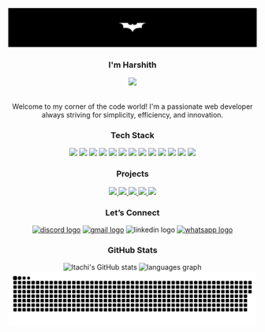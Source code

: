 
<img src="pw1.png" />

  <h3 align="center" style="border: none;" >I'm Harshith</h3> 
  <div align="center">
  <img src="https://visitor-badge.laobi.icu/badge?page_id=ItachiPrime.ItachiPrime&left_color=black&right_color=springgreen"  height="20px"/>
  </div>
  <br>
  <p align="center" >Welcome to my corner of the code world! I'm a passionate web developer always striving for simplicity, efficiency, and innovation.
  </p>


<h3 align="center" >Tech Stack</h3>
<div align="center">
  <img src="https://img.shields.io/badge/HTML5-E34F26?style=for-the-badge&logo=html5&logoColor=white">
  <img src="https://img.shields.io/badge/CSS3-1572B6?style=for-the-badge&logo=css3&logoColor=white">
  <img src="https://img.shields.io/badge/Tailwind_CSS-38B2AC?style=for-the-badge&logo=tailwind-css&logoColor=white">
  <img src="https://img.shields.io/badge/JavaScript-F7DF1E?style=for-the-badge&logo=javascript&logoColor=black">
  <img src="https://img.shields.io/badge/TypeScript-007ACC?style=for-the-badge&logo=typescript&logoColor=white">
  <img src="https://img.shields.io/badge/React-20232A?style=for-the-badge&logo=react&logoColor=61DAFB">
  <img src="https://img.shields.io/badge/Firebase-FFCA28?style=for-the-badge&logo=firebase&logoColor=black">
  <img src="https://img.shields.io/badge/Git-F05032?style=for-the-badge&logo=git&logoColor=white">
  <img src="https://img.shields.io/badge/GitHub-0A84FF?style=for-the-badge&logo=github&logoColor=white">
  <img src="https://img.shields.io/badge/Figma-F24E1E?style=for-the-badge&logo=figma&logoColor=white">
  <img src="https://img.shields.io/badge/VS%20Code-007ACC?style=for-the-badge&logo=visual-studio-code&logoColor=white">
  <img src="https://img.shields.io/badge/Netlify-00C7B7?style=for-the-badge&logo=netlify&logoColor=white">
  <img src="https://img.shields.io/badge/Python-3776AB?style=for-the-badge&logo=python&logoColor=white">
</div>

<h3 align="center" >Projects</h3>

<div align="center">
  <a href="https://fidgetsy.shop">
    <img src="https://img.shields.io/badge/Fidgetsy-32E875?style=for-the-badge&logo=shopify&logoColor=white">
  </a>
  <a href="https://cueclip.netlify.app">
    <img src="https://img.shields.io/badge/Cueclip-8A2BE2?style=for-the-badge&logo=youtube&logoColor=white">
  </a>
  <a href="https://vroom-mods.netlify.app">
    <img src="https://img.shields.io/badge/Vroom--Mods-00A4CC?style=for-the-badge&logo=car&logoColor=white">
  </a>
  <a href="https://procalci.netlify.app">
    <img src="https://img.shields.io/badge/Procalci-0077B5?style=for-the-badge&logo=chart-bar&logoColor=white">
  </a>
  <a href="https://duinoi2c.netlify.app">
    <img src="https://img.shields.io/badge/DuinoI2C_ESP-E34F26?style=for-the-badge&logo=arduino&logoColor=white">
  </a>
</div>

<h3 align="center" >Let’s Connect</h3>

<div align="center">
  <a href="https://discord.com/users/techno1016"><img src="https://img.shields.io/static/v1?message=Discord&logo=discord&label=&color=7289DA&logoColor=white&labelColor=&style=for-the-badge" height="25" alt="discord logo"  /></a>
  <a href="mailto:harshith.ituc@gmail.com" /><img src="https://img.shields.io/static/v1?message=Gmail&logo=gmail&label=&color=D14836&logoColor=white&labelColor=&style=for-the-badge" height="25" alt="gmail logo" /></a>
  <img src="https://img.shields.io/static/v1?message=LinkedIn&logo=linkedin&label=&color=0077B5&logoColor=white&labelColor=&style=for-the-badge" height="25" alt="linkedin logo"  />
  <a href="https://wa.me/916363492523"><img src="https://img.shields.io/static/v1?message=Whatsapp&logo=whatsapp&label=&color=25D366&logoColor=white&labelColor=&style=for-the-badge" height="25" alt="whatsapp logo"  /></a>
</div>

<h3 align="center">GitHub Stats</h3>

<div align="center">
  <img src="https://github-readme-stats.vercel.app/api?username=ItachiPrime&rank_icon=github&show_icons=true&theme=chartreuse-dark&include_all_commits=true&count_private=true&hide=prs" alt="Itachi's GitHub stats" height="150"/>
  <img src="https://github-readme-stats.vercel.app/api/top-langs/?username=ItachiPrime&layout=compact&locale=en&hide_title=false&card_width=380&langs_count=8&theme=chartreuse-dark&hide_border=false&order=2" height="150" alt="languages graph" />
</div>


<picture>
  <source media="(prefers-color-scheme: dark)" srcset="https://raw.githubusercontent.com/ItachiPrime/ItachiPrime/output/github-snake-dark.svg" />
  <source media="(prefers-color-scheme: light)" srcset="https://raw.githubusercontent.com/ItachiPrime/ItachiPrime/output/github-snake.svg" />
  <img alt="github-snake" src="https://raw.githubusercontent.com/ItachiPrime/ItachiPrime/output/github-snake.svg" />
</picture>

<div></div>
